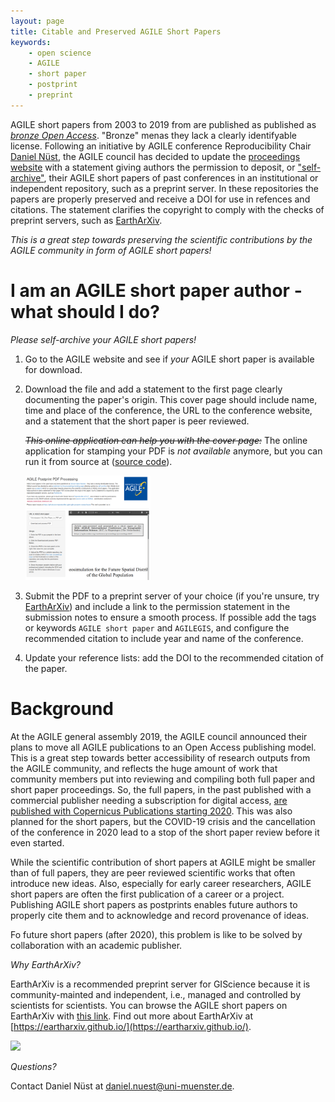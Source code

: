 ```yaml
---
layout: page
title: Citable and Preserved AGILE Short Papers
keywords:
    - open science
    - AGILE
    - short paper
    - postprint
    - preprint
---
```


AGILE short papers from 2003 to 2019 from are published as  published as [_bronze Open Access_](https://en.wikipedia.org/wiki/Open_access#Bronze_OA).
"Bronze" menas they lack a clearly identifyable license.
Following an initiative by AGILE conference Reproducibility Chair [Daniel Nüst](https://orcid.org/0000-0002-0024-5046), the AGILE council has decided to update the [proceedings website](https://agile-online.org/conference/proceedings) with a statement giving authors the permission to deposit, or ["self-archive"](https://en.wikipedia.org/wiki/Self-archiving), their AGILE short papers of past conferences in an institutional or independent repository, such as a preprint server.
In these repositories the papers are properly preserved and receive a DOI for use in refences and citations.
The statement clarifies the copyright to comply with the checks of preprint servers, such as [EarthArXiv](https://eartharxiv.org/).

_This is a great step towards preserving the scientific contributions by the AGILE community in form of AGILE short papers!_

# I am an AGILE short paper author - what should I do?

_Please self-archive your AGILE short papers!_

1. Go to the AGILE website and see if _your_ AGILE short paper is available for download.
2. Download the file and add a statement to the first page clearly documenting the paper's origin.
   This cover page should include name, time and place of the conference, the URL to the conference website, and a statement that the short paper is peer reviewed.

   ~~_This online application can help you with the cover page:_~~ The online application for stamping your PDF is _not available_ anymore, but you can run it from source at ([source code](https://github.com/reproducible-agile/agile-postprint-stamp)).

   <a href="https://agile-postprint-stamp.herokuapp.com/" title="AGILE short paper stamp generator"><img src="https://raw.githubusercontent.com/reproducible-agile/agile-postprint-stamp/main/agile-postprint-stamp.png" width="200px"></a>
3. Submit the PDF to a preprint server of your choice (if you're unsure, try [EarthArXiv](https://eartharxiv.org/)) and include a link to the permission statement in the submission notes to ensure a smooth process.
   If possible add the tags or keywords `AGILE short paper` and `AGILEGIS`, and configure the recommended citation to include year and name of the conference.
4. Update your reference lists: add the DOI to the recommended citation of the paper.

# Background

At the AGILE general assembly 2019, the AGILE council announced their plans to move all AGILE publications to an Open Access publishing model.
This is a great step towards better accessibility of research outputs from the AGILE community, and reflects the huge amount of work that community members put into reviewing and compiling both full paper and short paper proceedings.
So, the full papers, in the past published with a commercial publisher needing a subscription for digital access, [are published with Copernicus Publications starting 2020](https://www.agile-giscience-series.net/).
This was also planned for the short papers, but the COVID-19 crisis and the cancellation of the conference in 2020 lead to a stop of the short paper review before it even started.

While the scientific contribution of short papers at AGILE might be smaller than of full papers, they are peer reviewed scientific works that often introduce new ideas.
Also, especially for early career researchers, AGILE short papers are often the first publication of a career or a project.
Publishing AGILE short papers as postprints enables future authors to properly cite them and to acknowledge and record provenance of ideas.

Fo future short papers (after 2020), this problem is like to be solved by collaboration with an academic publisher.

_Why EarthArXiv?_

EarthArXiv is a recommended preprint server for GIScience because it is community-mainted and independent, i.e., managed and controlled by scientists for scientists.
You can browse the AGILE short papers on EarthArXiv with [this link](https://eartharxiv.org/discover?q=tags%3A(AGILEGIS)%20OR%20tags%3A(AGILE%20short%20paper)).
Find out more about EarthArXiv at [https://eartharxiv.github.io/](https://eartharxiv.github.io/).

<a href="https://eartharxiv.org/discover?q=tags%3A(AGILEGIS)%20OR%20tags%3A(AGILE%20short%20paper" title="Brows AGILE short papers on EarthArXiv"><img src="https://eartharxiv.github.io/wide_color.png" width="200px" /></a>

_Questions?_

Contact Daniel Nüst at [daniel.nuest@uni-muenster.de](mailto:daniel.nuest@uni-muenster.de).
